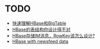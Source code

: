 
# TODO
* [快速理解HBase和BigTable](https://mp.weixin.qq.com/s?__biz=MzI1ODY0NjAwMA==&mid=2247484001&idx=1&sn=262d2185e5679171e5bca12218354d20&chksm=ea0448fedd73c1e802faef076da2ead5776013fbe7f3efe557405653fe1a944d509057de0fdf&scene=21#wechat_redirect)
* [HBase的表结构你设计得不对](https://mp.weixin.qq.com/s?__biz=MzI1ODY0NjAwMA==&mid=2247484013&idx=1&sn=727cf46cd910b09337e63032fad76d7e&chksm=ea0448f2dd73c1e48ea5509b87fdc003d74cf0e9432e04a874a6872843dc3847cea2029d961a&scene=21#wechat_redirect)
* [HBase存储IM消息，RowKey该怎么设计?](https://mp.weixin.qq.com/s?__biz=MzI1ODY0NjAwMA==&mid=2247484130&idx=1&sn=78cb3277b2cd5838e2c8ff13371a0b27&chksm=ea04487ddd73c16b08edf1734306a4525b2b3333e44484de77e7ed4426927027e949b490daf4&scene=21#wechat_redirect)
* [HBase with newsfeed data](https://mp.weixin.qq.com/s?__biz=MzI1ODY0NjAwMA==&mid=2247484013&idx=1&sn=727cf46cd910b09337e63032fad76d7e&chksm=ea0448f2dd73c1e48ea5509b87fdc003d74cf0e9432e04a874a6872843dc3847cea2029d961a&scene=21#wechat_redirect)